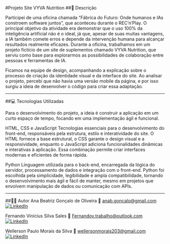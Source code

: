 #Projeto Site VYVA Nutrition
##📝 Descrição

Participei de uma oficina chamada “Fábrica do Futuro: Onde humanos e IAs constroem software juntos”, que aconteceu durante o REC’n’Play. O principal objetivo da atividade era demonstrar que o uso 100% da inteligência artificial não é o ideal, já que, apesar de suas muitas vantagens, a IA também comete erros e depende da intervenção humana para alcançar resultados realmente eficazes. Durante a oficina, trabalhamos em um projeto fictício de um site de suplementos chamado VYVA Nutrition, que serviu como base para explorarmos as possibilidades de colaboração entre pessoas e ferramentas de IA.

Ficamos na equipe de design, acompanhando a explicação sobre o processo de criação da identidade visual e da interface do site. Ao analisar o projeto, percebi que não havia uma versão mobile da página, e por isso surgiu a ideia de desenvolver o código para criar essa adaptação.

---

##💻 Tecnologias Utilizadas

Para o desenvolvimento do projeto, a ideia é construir a aplicação em um curto espaço de tempo, focando em uma implementação ágil e funcional.

HTML, CSS e JavaScript
Tecnologias essenciais para o desenvolvimento do front-end, responsáveis pela estrutura, estilo e interatividade do site. O HTML fornece a base estrutural, o CSS garante o design visual e a responsividade, enquanto o JavaScript adiciona funcionalidades dinâmicas e interativas à aplicação. Essa combinação permite criar interfaces modernas e eficientes de forma rápida.

Python
Linguagem utilizada para o back-end, encarregada da lógica do servidor, processamento de dados e integração com o front-end. Python foi escolhida pela simplicidade, legibilidade e ampla compatibilidade, tornando o desenvolvimento mais ágil e fácil de manter, mesmo em projetos que envolvem manipulação de dados ou comunicação com APIs.

---

##👩‍💻 Autor
Ana Beatriz Gonçalo de Oliveira
📧 anab.goncalo@gmail.com
[![LinkedIn](https://cdn.jsdelivr.net/npm/simple-icons@v9/icons/linkedin.svg)](https://www.linkedin.com/in/ana-oliveira-dev)

Fernando Vinícius Silva Sales
📧 Fernandov.trabalho@outlook.com
[![LinkedIn](https://cdn.jsdelivr.net/npm/simple-icons@v9/icons/linkedin.svg)](https://www.linkedin.com/in/fernandov-sales/)

Wellerson Paulo Morais da Silva
📧 wellersonmorais203@gmail.com
[![LinkedIn](https://cdn.jsdelivr.net/npm/simple-icons@v9/icons/linkedin.svg)](https://www.linkedin.com/in/wellerson-paulo-morais-61289326b)